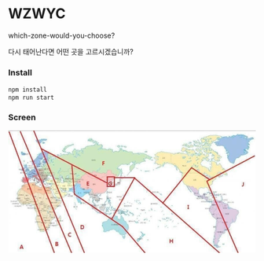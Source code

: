 # WZWYC

which-zone-would-you-choose?

다시 태어난다면 어떤 곳을 고르시겠습니까?

### Install

```
npm install
npm run start
```

### Screen

![world-zone](public/world-zone.jpg)
